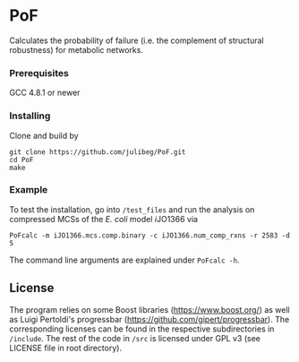 # PoF

Calculates the probability of failure (i.e. the complement of structural robustness) for metabolic networks. 


### Prerequisites

GCC 4.8.1 or newer 


### Installing

Clone and build by

```
git clone https://github.com/julibeg/PoF.git
cd PoF
make
```

### Example
To test the installation, go into `/test_files` and run the analysis on compressed MCSs of the *E. coli* model *i*JO1366 
via 
```
PoFcalc -m iJO1366.mcs.comp.binary -c iJO1366.num_comp_rxns -r 2583 -d 5
```
The command line arguments are explained under `PoFcalc -h`.

## License

The program relies on some Boost libraries (https://www.boost.org/) as well as Luigi Pertoldi's progressbar 
(https://github.com/gipert/progressbar). 
The corresponding licenses can be found in the respective subdirectories in `/include`. The rest of the code in `/src` is
licensed under GPL v3 (see LICENSE file in root directory).
